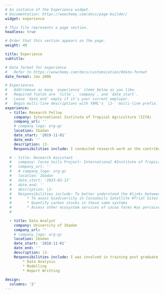 ```yaml
---
# An instance of the Experience widget.
# Documentation: https://wowchemy.com/docs/page-builder/
widget: experience

# This file represents a page section.
headless: true

# Order that this section appears on the page.
weight: 40

title: Experience
subtitle:

# Date format for experience
#   Refer to https://wowchemy.com/docs/customization/#date-format
date_format: Jan 2006

# Experiences.
#   Add/remove as many `experience` items below as you like.
#   Required fields are `title`, `company`, and `date_start`.
#   Leave `date_end` empty if it's your current employer.
#   Begin multi-line descriptions with YAML's `|2-` multi-line prefix.
experience:
  - title: Research Fellow
    company: International Institute of Tropical Agriculture (IITA)
    company_url: ''
    # company_logo: org-gc
    location: Ibadan
    date_start: '2019-11-01'
    date_end: ''
    description: |2-
    Responsibilities include: I conducted research work on the contribution of cocoa litter to nutrients recycling in low-shade Southwestern Nigeria.

  # - title: Research Assistant
  #   company: Cocoa Soils Project: International #Institute of Tropical Agriculture (IITA)
  #   company_url: ''
  #   # company_logo: org-gc
  #   location: Ibadan
  #   date_start: '2023-02-13'
  #   date_end: ''
  #   description: |2-
  #   Responsibilities include: To better understand the #links between cocoa production, biodiversity and #ecosystem services of cocoa systems, and how this is #influenced by farmers values and biophysical or #socio-economic factors.
  #       * To asess biodiversity in CocoaSoils Satellite #Trial Sites in Nigeria.
  #       * Quantify carbon stocks in these same systems
  #       * Assess other ecosystem services of cocoa farms #as perceived by cocoa farmers (advantages and #disadvantages) (economic and non-economic) according to #farmers.
  #       

  - title: Data Analyst
    company: University of Ibadan
    company_url: ''
    # company_logo: org-gc
    location: Ibadan
    date_start: '2018-11-01'
    date_end: ''
    description: |2-
    Responsibilities include: I was involved in training post graduate students and research fellow on how to express themselve in R.      
        * Data Analysis
        * Modelling
        * Report Writting
    
design:
  columns: '2'
---
```

